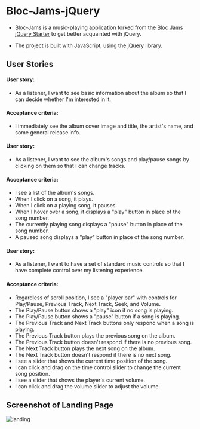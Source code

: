 # Bloc-Jams-jQuery
* Bloc-Jams is a music-playing application forked from the [Bloc Jams jQuery Starter](https://github.com/Bloc/bloc-jams-jquery-starter) to get better acquainted with jQuery.

* The project is built with JavaScript, using the jQuery library.

## User Stories

#### User story:
* As a listener, I want to see basic information about the album so that I can decide whether I'm interested in it.

#### Acceptance criteria:

* I immediately see the album cover image and title, the artist's name, and some general release info.

#### User story:
* As a listener, I want to see the album's songs and play/pause songs by clicking on them so that I can change tracks.

#### Acceptance criteria:

* I see a list of the album's songs.
* When I click on a song, it plays.
* When I click on a playing song, it pauses.
* When I hover over a song, it displays a "play" button in place of the song number.
* The currently playing song displays a "pause" button in place of the song number.
* A paused song displays a "play" button in place of the song number.

#### User story:
* As a listener, I want to have a set of standard music controls so that I have complete control over my listening experience.

#### Acceptance criteria:

* Regardless of scroll position, I see a "player bar" with controls for  Play/Pause, Previous Track, Next Track, Seek, and Volume.
* The Play/Pause button shows a "play" icon if no song is playing.
* The Play/Pause button shows a "pause" button if a song is playing.
* The Previous Track and Next Track buttons only respond when a song is playing.
* The Previous Track button plays the previous song on the album.
* The Previous Track button doesn't respond if there is no previous song.
* The Next Track button plays the next song on the album.
* The Next Track button doesn't respond if there is no next song.
* I see a slider that shows the current time position of the song.
* I can click and drag on the time control slider to change the current song position.
* I see a slider that shows the player's current volume.
* I can click and drag the volume slider to adjust the volume.

## Screenshot of Landing Page
![landing](/Users/danielhopler/my-bloc/bloc-jams-jquery/assets/images/blocjams.png)
